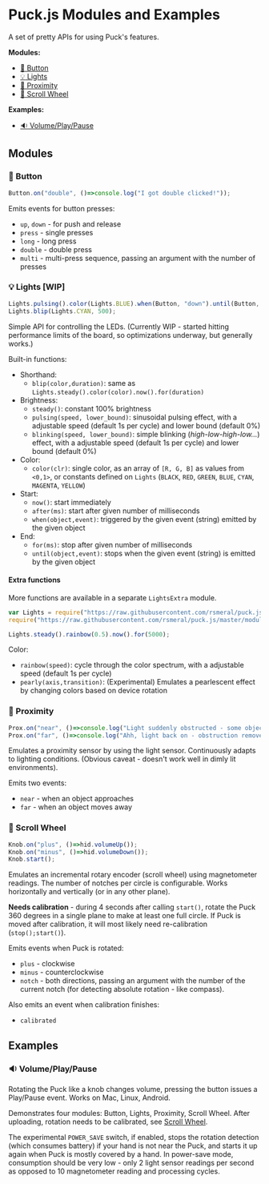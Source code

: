 # Puck.js Modules and Examples

A set of pretty APIs for using Puck's features.

**Modules:**
* [:radio_button: Button](#radio_button-button)
* [:bulb: Lights](#bulb-lights-wip)
* [:wave: Proximity](#wave-proximity)
* [:arrows_counterclockwise: Scroll Wheel](#arrows_counterclockwise-scroll-wheel)

**Examples:**
* [:sound: Volume/Play/Pause](#sound-volumeplaypause)

## Modules

### :radio_button: Button
```javascript
Button.on("double", ()=>console.log("I got double clicked!"));
```

Emits events for button presses:
* `up`, `down` - for push and release
* `press` - single presses
* `long` - long press
* `double` - double press
* `multi` - multi-press sequence, passing an argument with the number of presses

### :bulb: Lights [WIP]
```javascript
Lights.pulsing().color(Lights.BLUE).when(Button, "down").until(Button, "up");
Lights.blip(Lights.CYAN, 500);
```

Simple API for controlling the LEDs.
(Currently WIP - started hitting performance limits of the board, so optimizations underway, but generally works.)

Built-in functions:
* Shorthand:
  * `blip(color,duration)`: same as `Lights.steady().color(color).now().for(duration)`
* Brightness:
  * `steady()`: constant 100% brightness
  * `pulsing(speed, lower_bound)`: sinusoidal pulsing effect, with a adjustable speed (default 1s per cycle) and lower bound (default 0%)
  * `blinking(speed, lower_bound)`: simple blinking (_high-low-high-low..._) effect, with a adjustable speed (default 1s per cycle) and lower bound (default 0%)
* Color:
  * `color(clr)`: single color, as an array of `[R, G, B]` as values from `<0,1>`, or constants defined on `Lights` (`BLACK`, `RED`, `GREEN`, `BLUE`, `CYAN`, `MAGENTA`, `YELLOW`)
* Start:
  * `now()`: start immediately
  * `after(ms)`: start after given number of milliseconds
  * `when(object,event)`: triggered by the given event (string) emitted by the given object
* End:
  * `for(ms)`: stop after given number of milliseconds
  * `until(object,event)`: stops when the given event (string) is emitted by the given object

#### Extra functions
More functions are available in a separate `LightsExtra` module.

```javascript
var Lights = require("https://raw.githubusercontent.com/rsmeral/puck.js/master/modules/Lights.js")();
require("https://raw.githubusercontent.com/rsmeral/puck.js/master/modules/LightsExtra.js")(Lights);

Lights.steady().rainbow(0.5).now().for(5000);
```

Color:
* `rainbow(speed)`: cycle through the color spectrum, with a adjustable speed (default 1s per cycle)
* `pearly(axis,transition)`: (Experimental) Emulates a pearlescent effect by changing colors based on device rotation

### :wave: Proximity
```javascript
Prox.on("near", ()=>console.log("Light suddenly obstructed - some object most likely got close to me."));
Prox.on("far", ()=>console.log("Ahh, light back on - obstruction removed."));
```

Emulates a proximity sensor by using the light sensor. Continuously adapts to lighting conditions.
(Obvious caveat - doesn't work well in dimly lit environments).

Emits two events:
* `near` - when an object approaches
* `far` - when an object moves away

### :arrows_counterclockwise: Scroll Wheel
```javascript
Knob.on("plus", ()=>hid.volumeUp());
Knob.on("minus", ()=>hid.volumeDown());
Knob.start();
```

Emulates an incremental rotary encoder (scroll wheel) using magnetometer readings.
The number of notches per circle is configurable. Works horizontally and vertically (or in any other plane).

**Needs calibration** - during 4 seconds after calling `start()`, rotate the Puck 360 degrees in a single plane to make at least one full circle.
If Puck is moved after calibration, it will most likely need re-calibration (`stop();start()`).

Emits events when Puck is rotated:
* `plus` - clockwise
* `minus` - counterclockwise
* `notch` - both directions, passing an argument with the number of the current notch (for detecting absolute rotation - like compass).

Also emits an event when calibration finishes:
* `calibrated`

## Examples

### :sound: Volume/Play/Pause

Rotating the Puck like a knob changes volume, pressing the button issues a Play/Pause event. Works on Mac, Linux, Android.

Demonstrates four modules: Button, Lights, Proximity, Scroll Wheel. After uploading, rotation needs to be calibrated, see [Scroll Wheel](#arrows_counterclockwise-scroll-wheel).

The experimental `POWER_SAVE` switch, if enabled, stops the rotation detection (which consumes battery) if your hand is not near the Puck, and starts it up again when Puck is mostly covered by a hand. 
In power-save mode, consumption should be very low - only 2 light sensor readings per second as opposed to 10 magnetometer reading and processing cycles.
